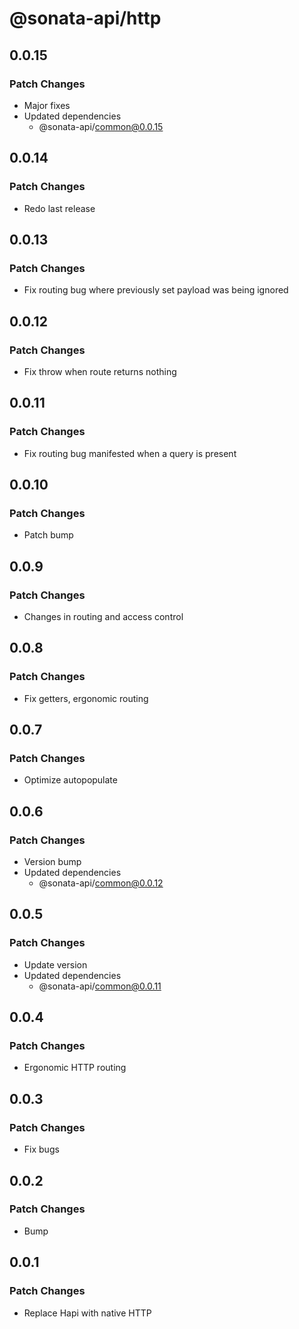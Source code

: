 # @sonata-api/http

## 0.0.15

### Patch Changes

- Major fixes
- Updated dependencies
  - @sonata-api/common@0.0.15

## 0.0.14

### Patch Changes

- Redo last release

## 0.0.13

### Patch Changes

- Fix routing bug where previously set payload was being ignored

## 0.0.12

### Patch Changes

- Fix throw when route returns nothing

## 0.0.11

### Patch Changes

- Fix routing bug manifested when a query is present

## 0.0.10

### Patch Changes

- Patch bump

## 0.0.9

### Patch Changes

- Changes in routing and access control

## 0.0.8

### Patch Changes

- Fix getters, ergonomic routing

## 0.0.7

### Patch Changes

- Optimize autopopulate

## 0.0.6

### Patch Changes

- Version bump
- Updated dependencies
  - @sonata-api/common@0.0.12

## 0.0.5

### Patch Changes

- Update version
- Updated dependencies
  - @sonata-api/common@0.0.11

## 0.0.4

### Patch Changes

- Ergonomic HTTP routing

## 0.0.3

### Patch Changes

- Fix bugs

## 0.0.2

### Patch Changes

- Bump

## 0.0.1

### Patch Changes

- Replace Hapi with native HTTP
